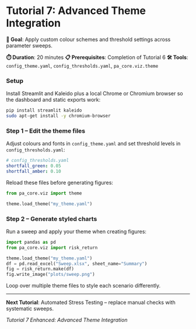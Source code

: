 # Tutorial 7: Advanced Theme Integration

**🎯 Goal**: Apply custom colour schemes and threshold settings across parameter sweeps.

**⏱️ Duration**: 20 minutes
**📋 Prerequisites**: Completion of Tutorial 6
**🛠️ Tools**: `config_theme.yaml`, `config_thresholds.yaml`, `pa_core.viz.theme`

### Setup

Install Streamlit and Kaleido plus a local Chrome or Chromium browser so the dashboard and static exports work:

```bash
pip install streamlit kaleido
sudo apt-get install -y chromium-browser
```

### Step 1 – Edit the theme files

Adjust colours and fonts in `config_theme.yaml` and set threshold levels in `config_thresholds.yaml`:

```yaml
# config_thresholds.yaml
shortfall_green: 0.05
shortfall_amber: 0.10
```

Reload these files before generating figures:

```python
from pa_core.viz import theme

theme.load_theme("my_theme.yaml")
```

### Step 2 – Generate styled charts

Run a sweep and apply your theme when creating figures:

```python
import pandas as pd
from pa_core.viz import risk_return

theme.load_theme("my_theme.yaml")
df = pd.read_excel("Sweep.xlsx", sheet_name="Summary")
fig = risk_return.make(df)
fig.write_image("plots/sweep.png")
```

Loop over multiple theme files to style each scenario differently.

---

**Next Tutorial**: Automated Stress Testing – replace manual checks with systematic sweeps.

*Tutorial 7 Enhanced: Advanced Theme Integration*
